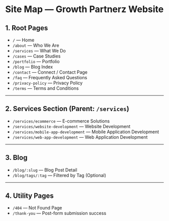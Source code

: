 # Site Map — Growth Partnerz Website

## 1. Root Pages
- `/` — Home
- `/about` — Who We Are
- `/services` — What We Do
- `/cases` — Case Studies
- `/portfolio` — Portfolio
- `/blog` — Blog Index
- `/contact` — Connect / Contact Page
- `/faq` — Frequently Asked Questions
- `/privacy-policy` — Privacy Policy
- `/terms` — Terms and Conditions

---

## 2. Services Section (Parent: `/services`)
- `/services/ecommerce` — E-commerce Solutions
- `/services/website-development` — Website Development
- `/services/mobile-app-development` — Mobile Application Development
- `/services/web-app-development` — Web Application Development

---

## 3. Blog
- `/blog/:slug` — Blog Post Detail
- `/blog/tags/:tag` — Filtered by Tag (Optional)

---

## 4. Utility Pages
- `/404` — Not Found Page
- `/thank-you` — Post-form submission success
